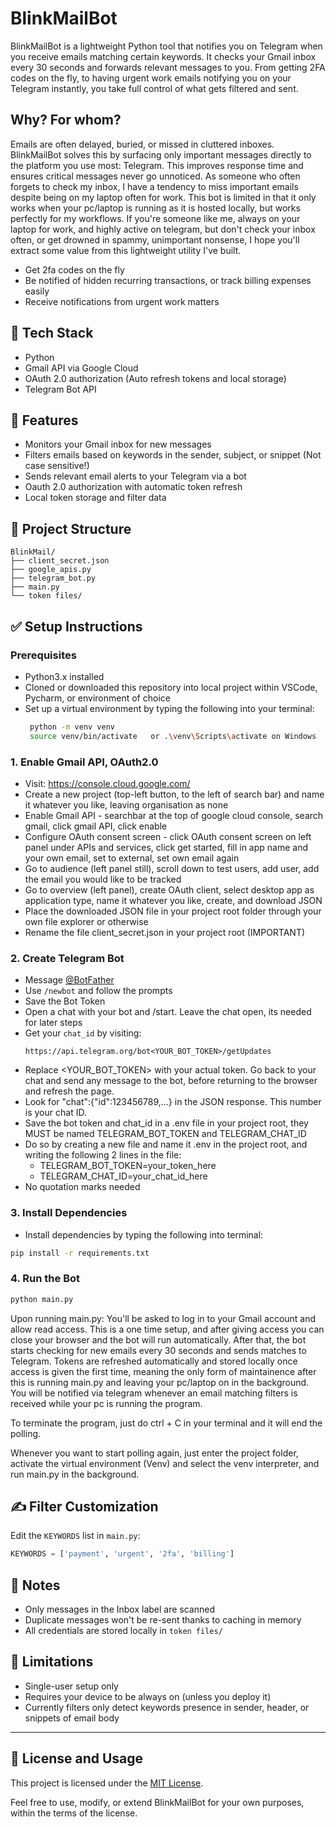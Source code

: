 # BlinkMailBot 

BlinkMailBot is a lightweight Python tool that notifies you on Telegram when you receive emails matching certain keywords. It checks your Gmail inbox every 30 seconds and forwards relevant messages to you. From getting 2FA codes on the fly, to having urgent work emails notifying you on your Telegram instantly, you take full control of what gets filtered and sent. 

## Why? For whom?
Emails are often delayed, buried, or missed in cluttered inboxes. BlinkMailBot solves this by surfacing only important messages directly to the platform you use most: Telegram. This improves response time and ensures critical messages never go unnoticed.
As someone who often forgets to check my inbox, I have a tendency to miss important emails despite being on my laptop often for work. This bot is limited in that it only works when your pc/laptop is running as it is hosted locally, but works perfectly for my workflows.
If you're someone like me, always on your laptop for work, and highly active on telegram, but don't check your inbox often, or get drowned in spammy, unimportant nonsense, I hope you'll extract some value from this lightweight utility I've built. 

- Get 2fa codes on the fly
- Be notified of hidden recurring transactions, or track billing expenses easily
- Receive notifications from urgent work matters


## 🔧 Tech Stack

- Python
- Gmail API via Google Cloud
- OAuth 2.0 authorization (Auto refresh tokens and local storage)
- Telegram Bot API

## 📌 Features

- Monitors your Gmail inbox for new messages
- Filters emails based on keywords in the sender, subject, or snippet (Not case sensitive!)
- Sends relevant email alerts to your Telegram via a bot
- Oauth 2.0 authorization with automatic token refresh
- Local token storage and filter data

## 📁 Project Structure

```
BlinkMail/
├── client_secret.json
├── google_apis.py
├── telegram_bot.py
├── main.py
└── token files/
```

## ✅ Setup Instructions 

### Prerequisites
- Python3.x installed
- Cloned or downloaded this repository into local project within VSCode, Pycharm, or environment of choice
- Set up a virtual environment by typing the following into your terminal:
  ```bash
   python -m venv venv
   source venv/bin/activate   or .\venv\Scripts\activate on Windows

### 1. Enable Gmail API, OAuth2.0 

- Visit: https://console.cloud.google.com/
- Create a new project (top-left button, to the left of search bar) and name it whatever you like, leaving organisation as none
- Enable Gmail API - searchbar at the top of google cloud console, search gmail, click gmail API, click enable
- Configure OAuth consent screen - click OAuth consent screen on left panel under APIs and services, click get started, fill in app name and your own email, set to external, set own email again
- Go to audience (left panel still), scroll down to test users, add user, add the email you would like to be tracked
- Go to overview (left panel), create OAuth client, select desktop app as application type, name it whatever you like, create, and download JSON
- Place the downloaded JSON file in your project root folder through your own file explorer or otherwise
- Rename the file client_secret.json in your project root (IMPORTANT)

### 2. Create Telegram Bot

- Message [@BotFather](https://t.me/BotFather)
- Use `/newbot` and follow the prompts
- Save the Bot Token
- Open a chat with your bot and /start. Leave the chat open, its needed for later steps
- Get your `chat_id` by visiting:
  ```
  https://api.telegram.org/bot<YOUR_BOT_TOKEN>/getUpdates
  ```
- Replace <YOUR_BOT_TOKEN> with your actual token. Go back to your chat and send any message to the bot, before returning to the browser and refresh the page.
- Look for "chat":{"id":123456789,...} in the JSON response. This number is your chat ID.
- Save the bot token and chat_id in a .env file in your project root, they MUST be named TELEGRAM_BOT_TOKEN and TELEGRAM_CHAT_ID
- Do so by creating a new file and name it .env in the project root, and writing the following 2 lines in the file:
  - TELEGRAM_BOT_TOKEN=your_token_here
  - TELEGRAM_CHAT_ID=your_chat_id_here
- No quotation marks needed
  

### 3. Install Dependencies
- Install dependencies by typing the following into terminal:
```bash
pip install -r requirements.txt
```

### 4. Run the Bot

```bash
python main.py
```
Upon running main.py:
You'll be asked to log in to your Gmail account and allow read access. This is a one time setup, and after giving access you can close your browser and the bot will run automatically. 
After that, the bot starts checking for new emails every 30 seconds and sends matches to Telegram.
Tokens are refreshed automatically and stored locally once access is given the first time, meaning the only form of maintainence after this is running main.py and leaving your pc/laptop on in the background. 
You will be notified via telegram whenever an email matching filters is received while your pc is running the program. 


To terminate the program, just do ctrl + C in your terminal and it will end the polling. 

Whenever you want to start polling again, just enter the project folder, activate the virtual environment (Venv) and select the venv interpreter, and run main.py in the background. 

## ✍️ Filter Customization

Edit the `KEYWORDS` list in `main.py`:

```python
KEYWORDS = ['payment', 'urgent', '2fa', 'billing']
```

## 📎 Notes

- Only messages in the Inbox label are scanned
- Duplicate messages won't be re-sent thanks to caching in memory
- All credentials are stored locally in `token files/`

## 🚫 Limitations

- Single-user setup only
- Requires your device to be always on (unless you deploy it)
- Currently filters only detect keywords presence in sender, header, or snippets of email body

---

## 📜 License and Usage

This project is licensed under the [MIT License](LICENSE).

Feel free to use, modify, or extend BlinkMailBot for your own purposes, within the terms of the license.
